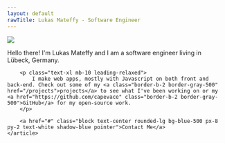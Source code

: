 ```yaml
---
layout: default
rawTitle: Lukas Mateffy - Software Engineer
---
```


<div class="container my-6 mb-10 flex flex-wrap sm:flex-no-wrap">
	<img class="rounded-full border-8 shadow-lg flex-initial h-64 w-64 border-white mr-10 mb-5 sm:mb-0" src="{{ '/public/images/profile.jpg' | absolute_url }}">
	<article class="flex-1">
		<p class="text-3xl mb-5">
			<span class="font-semibold" title="General Kenobi!">Hello there!</span> I'm Lukas Mateffy and I am a software engineer living in Lübeck, Germany.
		</p>

		<p class="text-xl mb-10 leading-relaxed">
			I make web apps, mostly with Javascript on both front and back-end. Check out some of my <a class="border-b-2 border-gray-500" href="/projects">projects</a> to see what I've been working on or my <a href="https://github.com/capevace" class="border-b-2 border-gray-500">GitHub</a> for my open-source work.
		</p>

		<a href="#" class="block text-center rounded-lg bg-blue-500 px-8 py-2 text-white shadow-blue pointer">Contact Me</a>
	</article>
	
</div>